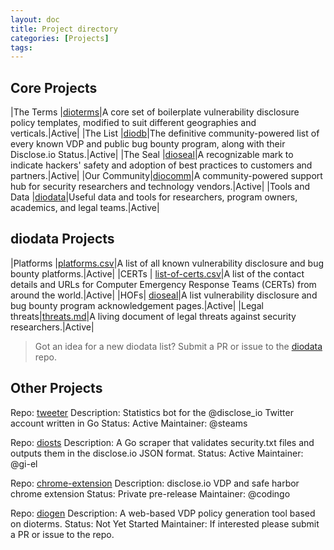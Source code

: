 ```yaml
---
layout: doc
title: Project directory
categories: [Projects]
tags: 
---
```

## Core Projects

|The Terms |[dioterms](https://github.com/disclose/dioterms)|A core set of boilerplate vulnerability disclosure policy templates, modified to suit different geographies and verticals.|Active|
|The List |[diodb](https://github.com/disclose/diodb)|The definitive community-powered list of every known VDP and public bug bounty program, along with their Disclose.io Status.|Active|
|The Seal |[dioseal](https://github.com/disclose/dioseal)|A recognizable mark to indicate hackers' safety and adoption of best practices to customers and partners.|Active|
|Our Community|[diocomm](https://community.disclose.io)|A community-powered support hub for security researchers and technology vendors.|Active|
|Tools and Data |[diodata](https://github.com/disclose/diodata)|Useful data and tools for researchers, program owners, academics, and legal teams.|Active|

## diodata Projects

|Platforms |[platforms.csv](https://github.com/disclose/tools-and-data/blob/master/platforms.csv)|A list of all known vulnerability disclosure and bug bounty platforms.|Active|
|CERTs | [list-of-certs.csv](https://github.com/disclose/tools-and-data/blob/master/list-of-certs.csv)|A list of the contact details and URLs for Computer Emergency Response Teams (CERTs) from around the world.|Active|
|HOFs|  [dioseal](https://github.com/disclose/dioseal)|A list vulnerability disclosure and bug bounty program acknowledgement pages.|Active|
|Legal threats|[threats.md](https://github.com/disclose/tools-and-data/blob/master/threats.md)|A living document of legal threats against security researchers.|Active|

> Got an idea for a new diodata list? Submit a PR or issue to the [diodata](https://github.com/disclose/diodata) repo.

## Other Projects

Repo: [tweeter](https://github.com/disclose/tweeter)
Description: Statistics bot for the @disclose_io Twitter account written in Go
Status: Active
Maintainer: @steams

Repo: [diosts](https://github.com/disclose/diosts)
Description: A Go scraper that validates security.txt files and outputs them in the disclose.io JSON format.
Status: Active
Maintainer: @gi-el

Repo: [chrome-extension](https://github.com/disclose/chrome-extension)
Description: disclose.io VDP and safe harbor chrome extension
Status: Private pre-release
Maintainer: @codingo

Repo: [diogen](https://github.com/disclose/diogen)
Description: A web-based VDP policy generation tool based on dioterms.
Status: Not Yet Started
Maintainer: If interested please submit a PR or issue to the repo.
